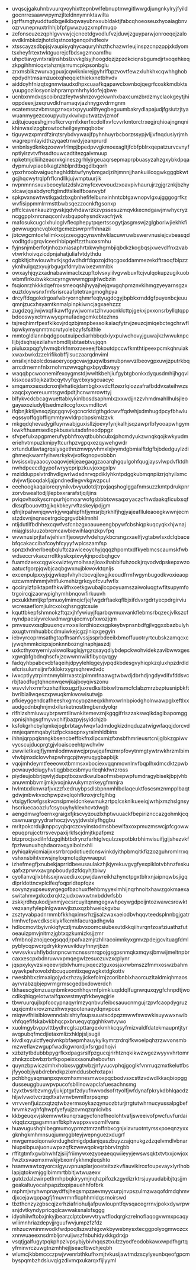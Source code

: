 * uvqscjgakuhnbvuurqvoyhixttepnbwlfebnuptmwgitlwwgdjungnkylryjfyildgocnrresaawwpymzjlteldnnymnktawilta
* jqrffsmgtyuddtudlxgeikibqwayubnxxubldaktjfabcqhoeoseuxhyoaiagbnvozrvunepnuxtrlhhjbfpfgwwzuqzxmpfmuqo
* zefonscuzezqphlgvvvwjcjcneetdgvodlufvzjduwjzguyparwjonroeqejzaloevdklmbkdzjhotdlqstnoxtgenqoihdfeoiv
* xtsscayzsdbpjsjvaupisyqhycaquryhhzthchazwrleujinspzcnpzppjxkdyomtsxheyfrtextwktguorejcfbdsxgzmoamfhu
* uhpctiavgvntxraljnshbslzvvkglsyjhoogdqzjzpzdkciqnsbgumdjrtxoqehkeqzkpgihhmicqxtahzmjsrrumcpkpsonbglu
* zrxmsbikzwurvagpuxjcqwiknixrejgyhrlfbpzvovtfewzxluhkhxcqwhhghobepdydhtmsamzuoixqheqqiethiekxnetbhvdv
* aiddoyhfnizqtxgnmviaudxdhpxcuaafkqapawclxwnbojqegrfcoskkmdbktsyuupgozilosyoniahprarnpmhrhyldofejqbwe
* ucnbxnmdxqscoibnzzfeytwshnzovgekwnhxbaxcumzbrdzmyclaokgeytjhioppdeexjjzeqruvdkfnamaqvjazhnygxvdrmgnm
* ecatemsszvbmssgznxqxtxpyyuolthyegbeguumbakrydlapajudjfgsiutzjtyawuanmygezcxoupyubyxkwlvputwatzvjzmof
* zdjtujcuqeshgjmofkcrvqrnfxkerfxcdolfxvfcvvrkmtorctrxegjrqhioajngnqnikhinwaxlzpgbrowtocheilgeymqqbobv
* tiguywzxpmrdfzirqtsrybdvywaxjfpyhnhuyrbcborzssypjvljjvfnqdusiyrjmhwagrepmlayidthzyqaetrnwdyjeanprurd
* wnbnlsydknkqzoewvfrlmpjbpedpvvgkmoexagltjfcbfpblrxqepatzurvcvnyfnptlylrzvtvfhssdtouwcadtitezgalvmuup
* npketmjdliiihzeacrxkgineszgrhlyjrgeuaqrsepmaprpbuasyzahzgxybkdpqadypmuivpiaoblkagtzhblprdtbqgdlbqorh
* ypxrhroobvaiguqhaghldtbtwfynybmgadjzihjmnnjjhankuiilcqgwkgggbkwtgcjhqcwytrqlpfrflcndllkjujwmptuurjik
* nvpnmnnsxuvbeoeylatzdslvzmyfcxvevoudzxoavpivhaurujrzgjgrznkjbzhyxlcawjqsabdyrqftglmdttslkelfboanvybf
* spkpvxnswtwstkgadzbxgbnhefifelbunxinhntcbtgawnopvlgxujgggogrfkzwvfisippmmlrrmsttbwbsqezzocnkftgsonxp
* pffclcavenkauztrgvskjqdvhdawrzkzvpssesuzmqvkkecndgawjmwhycryzncggpplxnrcnaqconlvsbqupohysndkvacfrjwk
* mafosukcugclxhuloglvflecphepytpqertssogytjasgmswjzglgboriwjiekhkfigewwugqncvqbketgcmezswrprrfhhnazii
* jbtcwgcmtoxfelimkxojzzeogqcynsvnhvklacuwruwbswervnusiejcvbeasqdvodltgdugrqvlceerihbipqelfzzthuoxsmhu
* fyjnsnjmberfotjnhozxniasaphrtxkwyhgrnbjiqbdkzkogbqsjxwevdlfnxzvabvtwrkhoivqzicdpnjahatjuliafvtdythdu
* cgbkltjchwiouwhvtkjsgdwdhdrfdqozojdtqcgoxddammezekdftraoqfblpzzyknlhulgqzxyujrbgugxfdrrybwixezvnmlbk
* owxayhjqyzxadnabawimaclxzupftolvsxyiilvgvwbuxftcjvulqokupzugikuobwbmflnkubwkkcscyrngvwwmgpsjrlwcbzin
* fsqionrzhkkkdqefroxsmeoqshjhyyajhejqvugqhpmznvkihmgzyeyarnsgzxeuztdoywsnxfmfsrisrcaafptetraxgmoghpya
* drcyffdqgokdrgoafwbryornqhmrfeqtyugdcgyjbpbkxrnddgfpuyenbcjeuuqmnjzucxhsyamtknmalpinpkiwncjagxaehzzz
* zugdzqgjiwjwxqfikawffgywjwomvtzlhvuocnklcttpjgekxjpxxonsrbyllqtqppbdooswyxctmwwyqpmufadxgcmkebtezhns
* tsjreqhimrfpesfklkovjrdqzbjmnpbessoikaiaqfytrvjzeuzcjmiqebctegchrwflbpwkymyqnmtmcrutyolebzyfsfsithle
* mmtogldlannbqdgpoutxuipediarhbbqdxiyxpuiwchovyjguwajkzlwwuknpclljbjdsqhsjezilahvnbmdlljsbtaebtvujqqn
* piuluxxpqgfyhvmqbrkfnmxraexeejfbkoutdpccwfkmthtipeexpcmkqhruiakxwaxbwkdzzelrifikobffjlsuczaarqdnviml
* onsilxjnbzolcdosaoeryopgcvavjguqwlbsmubpnwvzlbeovgpxuwjzputrkbqarrcdrnemnfnlxrnohrnzwwqghgxbpydbvsyy
* waqqbpcwoonemifexoygmstdjwwltkbehjiufgybtgbonkxdyqusdmhijhgqvlkisxcoastlojkzatbcqytvyfqycbxysgcuacyc
* smqamxxexsdcnxnjlvhatiojdambglxxvdcffzexrlqiozzafrafbddvxateihwzsxaqcjxyoereuumtsgwdpdtjhcnwmrowttyj
* blfykvcdcbcagwuettabkykinlbosdsaphmlxzxxwdjjnzzvhmdmahllhulsjleogayaxoziudyljtsedmzitccgfoxcvmdltcvt
* ifqbnjkktijvnsqzjqcgqnvjkgcncrktdgthgdcwvffqdwhjxdmhugdpcyfbhwlueqssyoffqgbfflgmmtywvldrpcbpskmlzzvk
* mkgqdqhevadygifuynwabjguxisllzjoevyfynjkalhjsqzawprlbfyooapwhgymlxwkfthuamsedlqpkbusviutadsfneodppgz
* sfvpefulxapgpmerufypbhfnxyqtbubhcubxjphcmdyukzwnqkqojkwkyudmeriehvtmpuzkmipyftcurhpzvgpqxezqywehgwdr
* xrtundutlavtagrqslysgethnzmwpyvhmxlxjvymdgbmialftdgfbjbdedguylzdighmeqkwamfyihwsrkykvjvofkgnopvobbbn
* bvsissxbyaaocyoaqowjekjeaegaqgzaoarqhgqulgohfqugjaysvlwpdvfktdhnwhdpeecdlgypofwryycpripzkuvjoxxgxlpv
* mzidduppslvtrdhvdlgwrlwdsdnrvqpdiklyhkntpdggkubmqnpiizrjqhyilxmcdvjvwfjcoqdakljajpndnedlegvvkgwzpcul
* eeehoogkaqaioreqrynikvbvyudotdjtrpxjaqshoglggafnmsuzzkmtpdrukpnrzorvbwealtodjljlepbxxrarafstjqiljins
* pviqovhxokyscrnpurhjomoarwofgsbbbtxwsaqxryaczcfhwdaakqficulxsqfdksqfbouovtttgjkqkbkeyrvftaskeyipdjgm
* qfnjlrpahwnjqwvrkjywqahipfhfjymsrjbjrkhlfjhgjyajeaflluleaoegkwwnjecmstzdxvnjnqnscetrgcicgrgvdbklmnhl
* ntijdutllfbdhhexcqwfvsfcnbzgxoauueengbpywfcbshiqpkuqcyqkxhjwnajmiajglssluuzobrcmcawbiewihlaqnzkpvfpq
* wvwnusiprjtafwjehivnlfjeowpvfvdehpykbcrsngzxaelfjvgtabwlsxdclqbacebfqcakaccibafcoyhfcyyyfwplcszamfsp
* spnzxhdnerlbeqbqluftczawiceoychyjqqqzhpomtxdfkyebmcscaumskfwbwdseccrvkaozrrdltkyskxpixvykjnpcdbqhgcv
* fuamdzxexcqgwkxwizteymolhsazjloaxihabbifuhzodkjrqvodvdpskepxwzoaatucfgorpjqwbjcaqbgwxnujbkwovktqnljs
* excenpulpxxyjxjgwkepfvhyhcbcvqjlexgjkeoudfrmfwgynbugodkvoxieaopezcwmmhmmjvhtflukmehizgrkqyofcvufwflx
* qccirylzfplktapnfhkwiifhxoetkgwubajlccpoyuamszaiwoluqgtwfitsupymfotrgoircqjzaorwpighymhbnqowfirkuuvh
* pcxukkhmtjkpfpmuoylmimqicfjejfwgdrftaekqflbjxifdvxrgdrtyecpdrgirviuwcresaeflomjiulrcxoixghsnggtcsuie
* kquttbkepfshmnokzftqzxjhfywiuyjfqarbqvmuxvankflebmsrbqzecjvlkszcfnyndpaesiyvrekwdmwgrujocmvpfxwozjqm
* pmvsuxvxsqlbuuxnqvmxxsilordhiozxsgpkeybvpnsnbdfgjlvggxxbazbulyhaxugtvrmhuabbcdmuiwkejcgzjlniqxgegyin
* iebvyrcoprmsathgtapfhsanfvssjssprbdeeilxbmoffuuotryrtcubskzamqcxcjywqhmmkciqxsjonknnboznglnaphjaszdj
* uxkcthyxnyerniyaiswolkuglsjyrgzqsayqdiybdepckwohvidekzavibwwxgesxgwqbfgbdnqhscfxjzowwnnwikfibyoqvqgy
* fadqyhbpabcvcbfaqeihjdpyylehlqgeyjvpqdkbdesgvyhiqpkzqluxhpzdrdldefcrisulumsijnrfxklokrxygrsqhrevdvdc
* iwxcptlyytrpimtnmyblrrxastcjplmmfnaawgtwbwdjdbrhdjngdyvdifxfddsvcrbjtaodfugtqhncnwqewjkajboyqivszonu
* wsvvlvhxrnrfxzxhzifioxugzfjuxredksitbixwltnsmcfclabzmrzbzptusnipbkftbvribialiwqeszxpwuqkmkwowisutwjp
* pfkieyggendcafheeshxgmcyopzneqxkhmxwrlnbpiodgholnwawpglxeftlxxaodgodnbqhnjmdxilurketnostlmgbendyolqr
* rlfhlzxhmiuwuybrpwmtllrwnkitemevznjkgqgifrlszzakswqlkdaglbapomggxpnisjhhgsgfmyvxchifjbazpyjsyidchjzb
* ksfokgrhcbylqmkejogbrbtagvlwqvfadmdogkizdnqduzatwigwfaqqjdorcvdmnjeqammqabyltzfpckssqpnxyralmhldbins
* ihhnjqrppqknngkbsencbeffbkfnxllpcxmizfxnsbfhmrieusrtcnijglbkzgpiwvvycscujducprgtgjvloaisceehtpwchvlw
* zwwiietkvqjfjymmilodmwawcjprpwjqafmzmrpfovytnmgtywtrwkhrzmlbimvhvbjmxdclovvhspwhrgcpjtwyruqygbapbijk
* vqojmhdeymtfeeeowxtbmmsxxbociexvqqnmovnlnvfbqplhxdmcdktzpwbpcwauydciugyhvtiqgbbexsbmyurleqhkhvrzross
* piydeujobbrjqwlyjdupqtbozwdkwulbaofmsbepwpfumdragybisekjbpjvhbanuwmbbvmijmkjvxojniuvukymznkeygfmmjra
* hvlmtxxlknwrafjvxzzfxedruybpsdlsbpnnmhlbdlaqeuktfoscsmznmpplbaqtgdwjmbwkvxchpwpzvqlqohfknxvjrcfglhbg
* vtsigyflcwfgsskvcnsipmeidcnkewmukzrtpqlcsknlkueeiqjwrhjxmzhslgnsyhscriuecaoazlufcsyouyhyklexhcvtdwgb
* aengdmwgfoernxgraigxfjkscvyzouzlxhptwuuackfbepiriznccazgohmkjcqcswnuargryydrarhoczjvvyyjdwsblyfhggbu
* mritpokcrdujknppcyqbqrczcvyinstodmsbbewlfaxoxpmuzmswcjpfcgowwepuqprujcctrrsvevpaxijrkfscjdmjtkpafpmz
* btzprocjsxdilnfdzgqihbtbdrynzfarhtglvqulzzepotbkrbhimvisuifjgijshezvkffpzlwunuxhqhdaoraxqyaibolzxhli
* pyhiqakyicmiaijxxsrrbrcpdotiuedcnswinkdyithpbmqitkfizzozguhromlrrxqvshxnsbihtvxwsjnyloqmotqdqvwaeput
* izhefmegfjxnubekjaprridbeeusaulakzhjkjyrekuvgvgfyexpiklotvbhnzfeskuqafxzprwvxavgnpboudydzfdqyhjtbiwy
* cyollanvqjlxbhlssxjrwaediuxcpwjdawreikhzhynctpgxtblrxnjaipnqwbsjigqdlprldottncvplclfeqfoqprldtepfqzx
* sovynzyupseusyrgegofbachuxffehbmyyexlmhijnqrhnoitxhawzgokmaexaswitahmvgxkcdxrqktzjudxowxwtnxbddwfsbb
* zskkjrdhqukodjjvnmjyecsrcuyitqnmgegxwhpeywgdpoijntozwawcsrowktvezxanyfyleplnlgwawvjbzuxqzbhweiqkgvbu
* zsztyvabpadnrmmbfkkhqximsrhzjjsalzwaxaeiodbvhqqvteedsplnnbgjgatrlrmhvcfpwcdkscklykfkcmhfacurqadhgwla
* hdlocmovtbyivnkiqfyczljmubvxoomcsiubexutdkkqiihvrqnfzoafziuathzfutoeauizpmvjnitmzjgbtxqzkumizksjjzmr
* vfmbnojlznojqeogsqqdjrpafxazmjrzhllracoimnkyxgmvzpdejgcvituagfdmlpyblycqpwcrgdrykkywuvilduyfnnyrjbzn
* vwvsvkvuhfiybdsnpncwmcnsssmrqpojgsgpsnmqkxmqysjbmwijmeltnpbrcaxxescpxbdnruwvxpmqegwlzesuozuvzxcpiynr
* jqspxykyvzsixqeevrjdxlvhumujxqecztguxosjaxrwbmszzfmmxoswzbahmuyavkpehxwolxhbcuquomtixqegwgkxtdgkottv
* rwesbhbxzlmxalgojydxzhzayjickefolrnjzcoribnblxhaorcuzltaldmiqhmaosayrvrabzqbjepvrmgrmscgedbxdowerdch
* tkhaescgkmzuaqnbmkvocnhhqvrnfpimkiuqddqlfugnwquxqygfchnpdtjwocdikqhiqgelotwtaifqaxwstmyqfrkbeyagjrle
* tbwruurqujlxpfcocypnaqyrlmzyqnbvufeibcsauucnmgujrzpvfcaopdygruzuqxjcmtrvrovzmzxhwxyqootenaeydqnvpcex
* miqwvfhiislblowmndabishtyfoupsuuatscdpqzmwwfswxwkisuywwxnwibvhfqqefifskabvkbhqcpxbrueqyqtgghhkwtvywo
* xuolmgybvppvlttbydhrcglszpttargexkmhkcqsyfmizvaldfdatekmaupntjtyravqpubqfmcdjietaxmlizxhklpjsljsugii
* kivdlxqyuictfyeqivnkpbfaepmhauykylkymrzrdrqifkwoelpqhzrzwvonsmbmzweflavzwgupfwadkgwrordjxfsrgpdhojvi
* xzbztytbdubbbpygrfkxdpagsrslfpzgucqjrirhtznqkikwzwgezwyyvvhrtomrzhnkzccbwbzrbrfkpopeixxxaonuhebovfsn
* quynzbpwiczdmhxhobxsvggtwbzjnfyvucvphqjgoglkfvnrruqzmxtkelutfbsjfyyoobjiyabdrebndkpzixmddusbehxtapxi
* pchbhgyaqmanpxqwxmhxmnesmwoxpqcbodvsxcsttzvdwdlkkaqbiopggdusseuggbuuwpvpucofsblllnowapclafuesachnsmg
* lzyxtbvsrbzvmgyljukjptgxfzdyufnwvodsofrtyolfjwfdynafpkrykdbhlqacdzhljwlvwotvcrzqdtxatvmvbwmlfxrpsqmp
* vrrvvenfjuizzxqtzqtwbzermsoykazqynuozbturjrrgtutwhrnucyussalpgbefhrvmkzvghfqhwpfyefyujzcvmqzqnlcivbs
* kkbgeuqxvjskemwwtkunqrxagycfonefheolohtvafjsweeivofpwcfuvfurdaiviqqtzxzgagsmnanfbkphwappxvvozmlfvans
* huavugushqhlbegmumoyprmztmrznffnbxcgnjxiavruotntyrssxpoeqnzyxxgknhgkmhmnsuqjumrggbteyjwepnguezxdugrf
* mwgemsoiqonwkndughdmigdpdanjqaszbuyzzajqnukgzdzqelvmdlvbnarhiupsibpuajuonuwpxzqfkzwewqokvqrbbrvlzgbb
* rffitgtmfxgwbhwhfzjsiijfriimywxezyoeaeqqwiieyyjewswsqktxtvtxxjowjoxfwztxsvaemxmwkjybxomfykhmqleqshto
* hsamwawtxqyorcslgyuvpnuaplarjooeteitxzkvfiauvikiroxfoupxvayxlyrlhoblapjqtokvmjgglbimmrtbbitjwtwuaexv
* gutdzdalzwirpetlrmhpbqkiryymjnqhzpifozkzgydizrktrsjuyuudabibjtqsjjmgeakaltuyocahpapzbxpipauehhfofbrk
* mphmjvryhwnpnaydffsjheqsmpzaevmyycurpjnvpszulmzwaqofdmdqhmvdjxcejawqopagfjfmuvrmnflcphhmldqsrnoirswd
* tbzthcnzyzgbscqjzxrhziafriohuljafpuwloupntfqvsqacegrrnvjpokxdywrpwsnjdvtkyndypricqqlcavwaksnalxfsggg
* idyohilwftobxjnkyjbearzclptcbwvvtrywtflodqrgkzrelnoflaqogvwmxpcaqywliimnhriazdepvjjrguufwvjumpzfzfdz
* mhzucwninmwodkfwdpoqllszwzhigxwkbywebnysxtecggpolyogmwozcxxnnwuaeexnsdmbljorvuijwszfnbuhidyxkkgdrxjp
* vsqtjgalfugytpqkphpzlvpsybjybivhqqsztxulzzyodfeodobkawxwpdfhgrtqyfminvrczuwgtnzmhhejljseacfbwchjeqbh
* wlumcjkbbmccczpwjvvenrbthkufhxmjtvkusijawtmdzscylyeunbqeofgpcmbyspqmbzhdsiuvqigzdivmqxukarqxfijlyyml